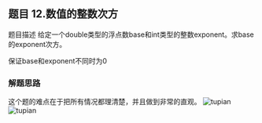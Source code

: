 ## 题目 12.数值的整数次方
题目描述
给定一个double类型的浮点数base和int类型的整数exponent。求base的exponent次方。

保证base和exponent不同时为0

### 解题思路
  这个题的难点在于把所有情况都理清楚，并且做到非常的直观。
  ![tupian](./3270776_1504711188579_E695B0E580BCE79A84E695B4E695B0E6ACA1E696B9.png)
  ![tupian](./3270776_1504748011304_B16239181123036ECE974C89CC410F1F.png)